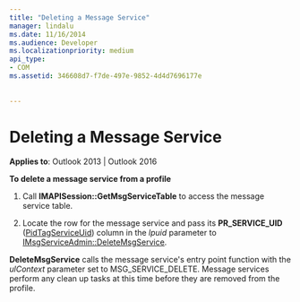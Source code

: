 ```yaml
---
title: "Deleting a Message Service"
manager: lindalu
ms.date: 11/16/2014
ms.audience: Developer
ms.localizationpriority: medium
api_type:
- COM
ms.assetid: 346608d7-f7de-497e-9852-4d4d7696177e
 
 
---
```


# Deleting a Message Service

**Applies to**: Outlook 2013 | Outlook 2016
  
 **To delete a message service from a profile**
  
1. Call **IMAPISession::GetMsgServiceTable** to access the message service table.

2. Locate the row for the message service and pass its **PR_SERVICE_UID** ([PidTagServiceUid](pidtagserviceuid-canonical-property.md)) column in the _lpuid_ parameter to [IMsgServiceAdmin::DeleteMsgService](imsgserviceadmin-deletemsgservice.md).

 **DeleteMsgService** calls the message service's entry point function with the _ulContext_ parameter set to MSG_SERVICE_DELETE. Message services perform any clean up tasks at this time before they are removed from the profile.
  